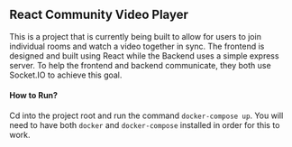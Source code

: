## React Community Video Player
This is a project that is currently being built to allow for users to join
individual rooms and watch a video together in sync. The frontend is designed
and built using React while the Backend uses a simple express server. To help
the frontend and backend communicate, they both use Socket.IO to achieve this
goal.

#### How to Run?
Cd into the project root and run the command `docker-compose up`. You will need
to have both `docker` and `docker-compose` installed in order for this to work.
